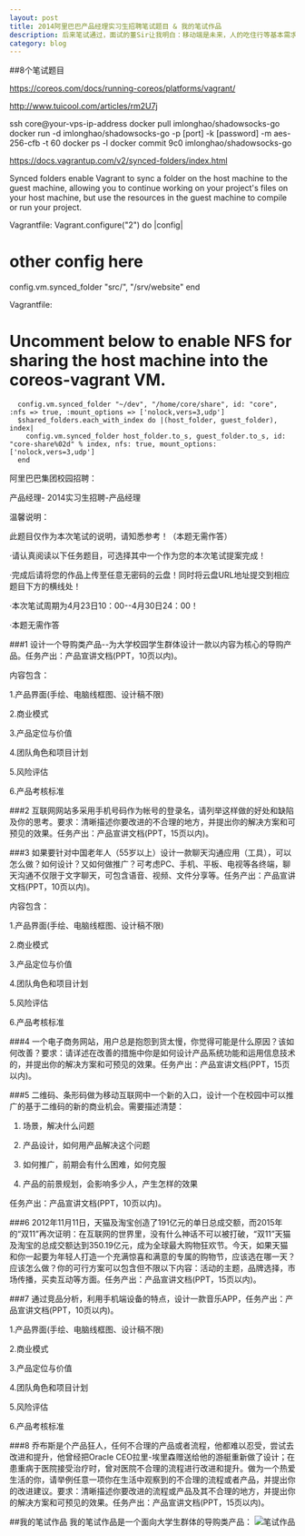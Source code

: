 ```yaml
---
layout: post
title: 2014阿里巴巴产品经理实习生招聘笔试题目 & 我的笔试作品
description: 后来笔试通过，面试的董Sir让我明白：移动端是未来，人的吃住行等基本需求中未得到解决的地方是机会。
category: blog
---
```


##8个笔试题目




https://coreos.com/docs/running-coreos/platforms/vagrant/

http://www.tuicool.com/articles/rm2U7j




ssh core@your-vps-ip-address
docker pull imlonghao/shadowsocks-go
docker run -d imlonghao/shadowsocks-go -p [port] -k [password] -m aes-256-cfb -t 60
docker ps -l
docker commit 9c0 imlonghao/shadowsocks-go


https://docs.vagrantup.com/v2/synced-folders/index.html

Synced folders enable Vagrant to sync a folder on the host machine to the guest machine, allowing you to continue working on your project's files on your host machine, but use the resources in the guest machine to compile or run your project.

Vagrantfile:
Vagrant.configure("2") do |config|
  # other config here

  config.vm.synced_folder "src/", "/srv/website"
end

Vagrantfile:
# Uncomment below to enable NFS for sharing the host machine into the coreos-vagrant VM.
      config.vm.synced_folder "~/dev", "/home/core/share", id: "core", :nfs => true, :mount_options => ['nolock,vers=3,udp']
      $shared_folders.each_with_index do |(host_folder, guest_folder), index|
        config.vm.synced_folder host_folder.to_s, guest_folder.to_s, id: "core-share%02d" % index, nfs: true, mount_options: ['nolock,vers=3,udp']
      end

阿里巴巴集团校园招聘： 

产品经理- 2014实习生招聘-产品经理

温馨说明：

此题目仅作为本次笔试的说明，请知悉参考！（本题无需作答）

·请认真阅读以下任务题目，可选择其中一个作为您的本次笔试提案完成！

·完成后请将您的作品上传至任意无密码的云盘！同时将云盘URL地址提交到相应题目下方的横线处！

·本次笔试周期为4月23日10：00--4月30日24：00！

·本题无需作答 

###1
设计一个导购类产品--为大学校园学生群体设计一款以内容为核心的导购产品。任务产出：产品宣讲文档(PPT，10页以内)。

内容包含：

1.产品界面(手绘、电脑线框图、设计稿不限)

2.商业模式

3.产品定位与价值

4.团队角色和项目计划

5.风险评估

6.产品考核标准

 
###2
互联网网站多采用手机号码作为帐号的登录名，请列举这样做的好处和缺陷及你的思考。要求：清晰描述你要改进的不合理的地方，并提出你的解决方案和可预见的效果。任务产出：产品宣讲文档(PPT，15页以内)。

 
###3
如果要针对中国老年人（55岁以上）设计一款聊天沟通应用（工具），可以怎么做？如何设计？又如何做推广？可考虑PC、手机、平板、电视等各终端，聊天沟通不仅限于文字聊天，可包含语音、视频、文件分享等。任务产出：产品宣讲文档(PPT，10页以内)。

内容包含：

1.产品界面(手绘、电脑线框图、设计稿不限)

2.商业模式

3.产品定位与价值

4.团队角色和项目计划

5.风险评估

6.产品考核标准

 
###4
一个电子商务网站，用户总是抱怨到货太慢，你觉得可能是什么原因？该如何改善？要求：请详述在改善的措施中你是如何设计产品系统功能和运用信息技术的，并提出你的解决方案和可预见的效果。任务产出：产品宣讲文档(PPT，15页以内)。

 
###5
二维码、条形码做为移动互联网中一个新的入口，设计一个在校园中可以推广的基于二维码的新的商业机会。需要描述清楚：

1.  场景，解决什么问题

2.  产品设计，如何用产品解决这个问题

3.  如何推广，前期会有什么困难，如何克服

4.  产品的前景规划，会影响多少人，产生怎样的效果

任务产出：产品宣讲文档(PPT，10页以内)。

 
###6
2012年11月11日，天猫及淘宝创造了191亿元的单日总成交额，而2015年的“双11”再次证明：在互联网的世界里，没有什么神话不可以被打破，“双11”天猫及淘宝的总成交额达到350.19亿元，成为全球最大购物狂欢节。今天，如果天猫和你一起要为年轻人打造一个充满惊喜和满意的专属的购物节，应该选在哪一天？应该怎么做？你的可行方案可以包含但不限以下内容：活动的主题，品牌选择，市场传播，买卖互动等方面。任务产出：产品宣讲文档(PPT，15页以内)。

 
###7
通过竞品分析，利用手机端设备的特点，设计一款音乐APP，任务产出：产品宣讲文档(PPT，10页以内)。

1.产品界面(手绘、电脑线框图、设计稿不限)

2.商业模式

3.产品定位与价值

4.团队角色和项目计划

5.风险评估

6.产品考核标准

 
###8
乔布斯是个产品狂人，任何不合理的产品或者流程，他都难以忍受，尝试去改进和提升，他曾经把Oracle CEO拉里-埃里森赠送给他的游艇重新做了设计；在患重病于医院接受治疗时，曾对医院不合理的流程进行改进和提升。做为一个热爱生活的你，请举例任意一项你在生活中观察到的不合理的流程或者产品，并提出你的改进建议。要求：清晰描述你要改进的流程或产品及其不合理的地方，并提出你的解决方案和可预见的效果。任务产出：产品宣讲文档(PPT，15页以内)。


 
 
##我的笔试作品
我的笔试作品是一个面向大学生群体的导购类产品：
![笔试作品](http://changshiban.qiniudn.com/post/my_case.png)